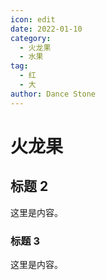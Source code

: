 ```yaml
---
icon: edit
date: 2022-01-10
category:
  - 火龙果
  - 水果
tag:
  - 红
  - 大
author: Dance Stone
---
```


# 火龙果

## 标题 2

这里是内容。

### 标题 3

这里是内容。
